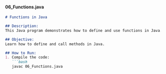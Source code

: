 
#### **06_Functions.java**
```markdown
# Functions in Java

## Description:
This Java program demonstrates how to define and use functions in Java.

## Objective:
Learn how to define and call methods in Java.

## How to Run:
1. Compile the code:
   ```bash
   javac 06_Functions.java
